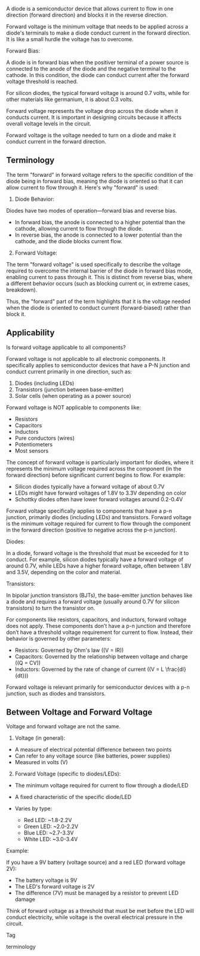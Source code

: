 
A diode is a semiconductor device that allows current to flow in one direction (forward direction) and blocks it in the reverse direction.

Forward voltage is the minimum voltage that needs to be applied across a diode's terminals to make a diode conduct current in the forward direction. It is like a small hurdle the voltage has to overcome.

Forward Bias:

A diode is in forward bias when the positiver terminal of a power source is connected to the anode of the diode and the negative terminal to the cathode. In this condition, the diode can conduct current after the forward voltage threshold is reached.

For silicon diodes, the typical forward voltage is around 0.7 volts, while for other materials like germanium, it is about 0.3 volts.

Forward voltage represents the voltage drop across the diode when it conducts current. It is important in designing circuits because it affects overall voltage levels in the circuit.

Forward voltage is the voltage needed to turn on a diode and make it conduct current in the forward direction.

## Terminology

The term "forward" in forward voltage refers to the specific condition of the diode being in forward bias, meaning the diode is oriented so that it can allow current to flow through it. Here's why "forward" is used:

1. Diode Behavior:

Diodes have two modes of operation—forward bias and reverse bias.

   - In forward bias, the anode is connected to a higher potential than the cathode, allowing current to flow through the diode.
   - In reverse bias, the anode is connected to a lower potential than the cathode, and the diode blocks current flow.

2. Forward Voltage:

The term "forward voltage" is used specifically to describe the voltage required to overcome the internal barrier of the diode in forward bias mode, enabling current to pass through it. This is distinct from reverse bias, where a different behavior occurs (such as blocking current or, in extreme cases, breakdown).

Thus, the "forward" part of the term highlights that it is the voltage needed when the diode is oriented to conduct current (forward-biased) rather than block it.

## Applicability

Is forward voltage applicable to all components?

Forward voltage is not applicable to all electronic components. It specifically applies to semiconductor devices that have a P-N junction and conduct current primarily in one direction, such as:

1. Diodes (including LEDs)
2. Transistors (junction between base-emitter)
3. Solar cells (when operating as a power source)

Forward voltage is NOT applicable to components like:

- Resistors
- Capacitors
- Inductors
- Pure conductors (wires)
- Potentiometers
- Most sensors

The concept of forward voltage is particularly important for diodes, where it represents the minimum voltage required across the component (in the forward direction) before significant current begins to flow. For example:

- Silicon diodes typically have a forward voltage of about 0.7V
- LEDs might have forward voltages of 1.8V to 3.3V depending on color
- Schottky diodes often have lower forward voltages around 0.2-0.4V

Forward voltage specifically applies to components that have a p-n junction, primarily diodes (including LEDs) and transistors. Forward voltage is the minimum voltage required for current to flow through the component in the forward direction (positive to negative across the p-n junction).

Diodes:

In a diode, forward voltage is the threshold that must be exceeded for it to conduct. For example, silicon diodes typically have a forward voltage of around 0.7V, while LEDs have a higher forward voltage, often between 1.8V and 3.5V, depending on the color and material.

Transistors:

In bipolar junction transistors (BJTs), the base-emitter junction behaves like a diode and requires a forward voltage (usually around 0.7V for silicon transistors) to turn the transistor on.

For components like resistors, capacitors, and inductors, forward voltage does not apply. These components don’t have a p-n junction and therefore don’t have a threshold voltage requirement for current to flow. Instead, their behavior is governed by other parameters:

- Resistors: Governed by Ohm's law (\(V = IR\))
- Capacitors: Governed by the relationship between voltage and charge (\(Q = CV\))
- Inductors: Governed by the rate of change of current (\(V = L \frac{dI}{dt}\))

Forward voltage is relevant primarily for semiconductor devices with a p-n junction, such as diodes and transistors.

## Between Voltage and Forward Voltage

Voltage and forward voltage are not the same.

1. Voltage (in general):

- A measure of electrical potential difference between two points
- Can refer to any voltage source (like batteries, power supplies)
- Measured in volts (V)

2. Forward Voltage (specific to diodes/LEDs):

- The minimum voltage required for current to flow through a diode/LED
- A fixed characteristic of the specific diode/LED
- Varies by type:

  * Red LED: ~1.8-2.2V
  * Green LED: ~2.0-2.2V
  * Blue LED: ~2.7-3.3V
  * White LED: ~3.0-3.4V

Example:

If you have a 9V battery (voltage source) and a red LED (forward voltage 2V):

- The battery voltage is 9V
- The LED's forward voltage is 2V
- The difference (7V) must be managed by a resistor to prevent LED damage

Think of forward voltage as a threshold that must be met before the LED will conduct electricity, while voltage is the overall electrical pressure in the circuit.

Tag

terminology
